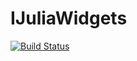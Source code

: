 # IJuliaWidgets

[![Build Status](https://travis-ci.org/shashi/IJuliaWidgets.jl.png)](https://travis-ci.org/shashi/IJuliaWidgets.jl)
